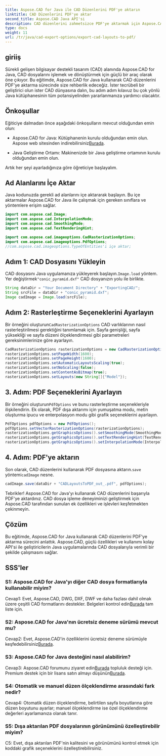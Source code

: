 ```yaml
---
title: Aspose.CAD for Java ile CAD Düzenlerini PDF'ye aktarın
linktitle: CAD Düzenlerini PDF'ye aktar
second_title: Aspose.CAD Java API'si
description: CAD düzenlerini zahmetsizce PDF'ye aktarmak için Aspose.CAD for Java'yı keşfedin. Verimli, güvenilir ve geliştirici dostu.
type: docs
weight: 11
url: /tr/java/cad-export-options/export-cad-layouts-to-pdf/
---
```

## giriiş

Sürekli gelişen bilgisayar destekli tasarım (CAD) alanında Aspose.CAD for Java, CAD dosyalarını işlemek ve dönüştürmek için güçlü bir araç olarak öne çıkıyor. Bu eğitimde, Aspose.CAD for Java kullanarak CAD düzenlerini PDF'ye aktarma sürecinde size rehberlik edeceğiz. İster tecrübeli bir geliştirici olun ister CAD dünyasına dalın, bu adım adım kılavuz bu çok yönlü Java kütüphanesinin tüm potansiyelinden yararlanmanıza yardımcı olacaktır.

## Önkoşullar

Eğiticiye dalmadan önce aşağıdaki önkoşulların mevcut olduğundan emin olun:

-  Aspose.CAD for Java: Kütüphanenin kurulu olduğundan emin olun. Aspose web sitesinden indirebilirsiniz[Burada](https://releases.aspose.com/cad/java/).

- Java Geliştirme Ortamı: Makinenizde bir Java geliştirme ortamının kurulu olduğundan emin olun.

Artık her şeyi ayarladığınıza göre öğreticiye başlayalım.

## Ad Alanlarını İçe Aktar

Java kodunuzda gerekli ad alanlarını içe aktararak başlayın. Bu içe aktarmalar Aspose.CAD for Java ile çalışmak için gereken sınıflara ve yöntemlere erişim sağlar.

```java
import com.aspose.cad.Image;
import com.aspose.cad.InterpolationMode;
import com.aspose.cad.SmoothingMode;
import com.aspose.cad.TextRenderingHint;

import com.aspose.cad.imageoptions.CadRasterizationOptions;
import com.aspose.cad.imageoptions.PdfOptions;
//com.aspose.cad.imageoptions.TypeOfEntities'i içe aktar;
```

## Adım 1: CAD Dosyasını Yükleyin

 CAD dosyasını Java uygulamanıza yükleyerek başlayın.`Image.load` yöntem. Yer değiştirmek`"conic_pyramid.dxf"` CAD dosyanızın yolu ile birlikte.

```java
String dataDir = "Your Document Directory" + "ExportingCAD/";
String srcFile = dataDir + "conic_pyramid.dxf";
Image cadImage = Image.load(srcFile);
```

## Adım 2: Rasterleştirme Seçeneklerini Ayarlayın

 Bir örneğini oluşturun`CadRasterizationOptions` CAD varlıklarının nasıl rasterleştirilmesi gerektiğini tanımlamak için. Sayfa genişliği, sayfa yüksekliği ve sayfa düzeni ölçeklendirmesi gibi parametreleri gereksinimlerinize göre ayarlayın.

```java
CadRasterizationOptions rasterizationOptions = new CadRasterizationOptions();
rasterizationOptions.setPageWidth(1600);
rasterizationOptions.setPageHeight(1600);
rasterizationOptions.setAutomaticLayoutsScaling(true);
rasterizationOptions.setNoScaling(false);
rasterizationOptions.setContentAsBitmap(true);
rasterizationOptions.setLayouts(new String[]{"Model"});
```

## 3. Adım: PDF Seçeneklerini Ayarlayın

 Bir örneğini oluşturun`PdfOptions` ve bunu rasterleştirme seçenekleriyle ilişkilendirin. Ek olarak, PDF dışa aktarımı için yumuşatma modu, metin oluşturma ipucu ve enterpolasyon modu gibi grafik seçeneklerini ayarlayın.

```java
PdfOptions pdfOptions = new PdfOptions();
pdfOptions.setVectorRasterizationOptions(rasterizationOptions);
rasterizationOptions.getGraphicsOptions().setSmoothingMode(SmoothingMode.HighQuality);
rasterizationOptions.getGraphicsOptions().setTextRenderingHint(TextRenderingHint.AntiAliasGridFit);
rasterizationOptions.getGraphicsOptions().setInterpolationMode(InterpolationMode.HighQualityBicubic);
```

## 4. Adım: PDF'ye aktarın

 Son olarak, CAD düzenlerini kullanarak PDF dosyasına aktarın.`save` yöntemi`cadImage` nesne.

```java
cadImage.save(dataDir + "CADLayoutsToPDF_out_.pdf", pdfOptions);
```

Tebrikler! Aspose.CAD for Java'yı kullanarak CAD düzenlerini başarıyla PDF'ye aktardınız. CAD dosya işleme deneyiminizi geliştirmek için Aspose.CAD tarafından sunulan ek özellikleri ve işlevleri keşfetmekten çekinmeyin.

## Çözüm

Bu eğitimde, Aspose.CAD for Java kullanarak CAD düzenlerini PDF'ye aktarma sürecini anlattık. Aspose.CAD, güçlü özellikleri ve kullanımı kolay API'si ile geliştiricilerin Java uygulamalarında CAD dosyalarıyla verimli bir şekilde çalışmasını sağlar.

## SSS'ler

### S1: Aspose.CAD for Java'yı diğer CAD dosya formatlarıyla kullanabilir miyim?

 Cevap1: Evet, Aspose.CAD, DWG, DXF, DWF ve daha fazlası dahil olmak üzere çeşitli CAD formatlarını destekler. Belgeleri kontrol edin[Burada](https://reference.aspose.com/cad/java/) tam liste için.

### S2: Aspose.CAD for Java'nın ücretsiz deneme sürümü mevcut mu?

 Cevap2: Evet, Aspose.CAD'in özelliklerini ücretsiz deneme sürümüyle keşfedebilirsiniz[Burada](https://releases.aspose.com/).

### S3: Aspose.CAD for Java desteğini nasıl alabilirim?

 Cevap3: Aspose.CAD forumunu ziyaret edin[Burada](https://forum.aspose.com/c/cad/19) topluluk desteği için. Premium destek için bir lisans satın almayı düşünün[Burada](https://purchase.aspose.com/buy).

### S4: Otomatik ve manuel düzen ölçeklendirme arasındaki fark nedir?

Cevap4: Otomatik düzen ölçeklendirme, belirtilen sayfa boyutlarına göre düzen boyutunu ayarlar; manuel ölçeklendirme ise özel ölçeklendirme değerleri ayarlamanıza olanak tanır.

### S5: Dışa aktarılan PDF dosyalarının görünümünü özelleştirebilir miyim?

C5: Evet, dışa aktarılan PDF'nin kalitesini ve görünümünü kontrol etmek için koddaki grafik seçeneklerini özelleştirebilirsiniz.